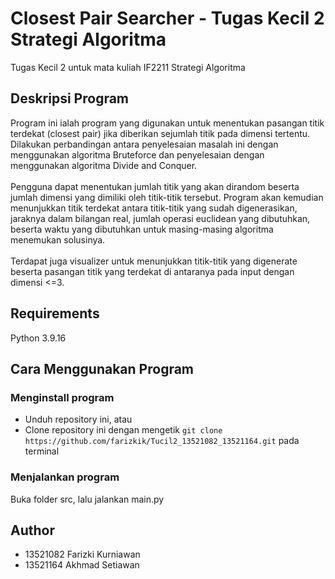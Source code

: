 # Closest Pair Searcher - Tugas Kecil 2 Strategi Algoritma
Tugas Kecil 2 untuk mata kuliah IF2211 Strategi Algoritma

## Deskripsi Program
Program ini ialah program yang digunakan untuk menentukan pasangan titik terdekat (closest pair) jika diberikan sejumlah titik pada dimensi tertentu. Dilakukan perbandingan antara penyelesaian masalah ini dengan menggunakan algoritma Bruteforce dan penyelesaian dengan menggunakan algoritma Divide and Conquer.\
\
Pengguna dapat menentukan jumlah titik yang akan dirandom beserta jumlah dimensi yang dimiliki oleh titik-titik tersebut. Program akan kemudian menunjukkan titik terdekat antara titik-titik yang sudah digenerasikan, jaraknya dalam bilangan real, jumlah operasi euclidean yang dibutuhkan, beserta waktu yang dibutuhkan untuk masing-masing algoritma menemukan solusinya. \
\
Terdapat juga visualizer untuk menunjukkan titik-titik yang digenerate beserta pasangan titik yang terdekat di antaranya pada input dengan dimensi <=3.

## Requirements
Python 3.9.16

## Cara Menggunakan Program
### Menginstall program
- Unduh repository ini, atau 
- Clone repository ini dengan mengetik `git clone https://github.com/farizkik/Tucil2_13521082_13521164.git` pada terminal
### Menjalankan program
Buka folder src, lalu jalankan main.py

## Author
- 13521082 Farizki Kurniawan
- 13521164 Akhmad Setiawan

